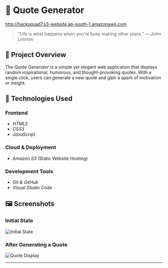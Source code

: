 # 🌟 Quote Generator

http://hacksquad7.s3-website.ap-south-1.amazonaws.com

> "Life is what happens when you're busy making other plans." — *John Lennon*

## 📝 Project Overview

The *Quote Generator* is a simple yet elegant web application that displays random inspirational, humorous, and thought-provoking quotes. With a single click, users can generate a new quote and gain a spark of motivation or insight.

## 🚀 Technologies Used

### Frontend

- *HTML5*
- *CSS3*
- *JavaScript*

### Cloud & Deployment

- *Amazon S3* (Static Website Hosting)

### Development Tools

- *Git & GitHub*
- *Visual Studio Code*

## 🖼 Screenshots

### Initial State
![Initial State](img1.jpg)

### After Generating a Quote
![Quote Display](imag2.jpg)

---

